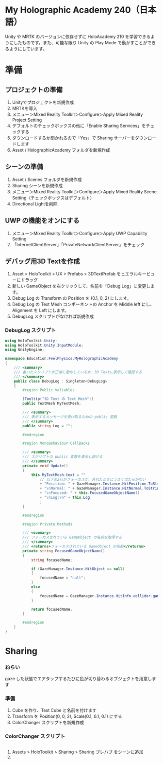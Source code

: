 # My Holographic Academy 240（日本語）



Unity や MRTK のバージョンに依存せずに HoloAcademy 210 を学習できるようにしたものです。また、可能な限り Unity の Play Mode で動かすことができるようにしています。

# 準備
## プロジェクトの準備
1. Unityでプロジェクトを新規作成
1. MRTKを導入
1. メニュー＞Mixed Reality Toolkit＞Configure＞Apply Mixed Reality Project Setting
1. デフォルトのチェックボックスの他に「Enable Sharing Services」をチェックする
1. ダウンロードするか聞かれるので「Yes」で Sharing サーバーをダウンロードします
1. Asset / HolographicAcademy フォルダを新規作成
## シーンの準備
1. Asset / Scenes フォルダを新規作成
1. Sharing シーンを新規作成
1. メニュー＞Mixed Reality Toolkit＞Configure＞Apply Mixed Reality Scene Setting（チェックボックスはデフォルト）
1. Directional Lightを削除
## UWP の機能をオンにする
1. メニュー＞Mixed Reality Toolkit＞Configure＞Apply UWP Capability Setting
1. 「InternetClientServer」「PrivateNetworkClientServer」をチェック
## デバッグ用3D Textを作成
1. Asset > HoloToolkit > UX > Prefabs > 3DTextPrefab をヒエラルキービューにドラッグ
1. 新しい GameObject を右クリックして、名前を「Debug Log」に変更します。
1. Debug Log の Transform の Position を (0.1, 0, 2) にします。
1. Debug Log の Text Mesh コンポーネントの Anchor を Middle left にし、Alignment を Left にします。
1. DebugLog スクリプトがなければ新規作成
### DebugLog スクリプト
```csharp
using HoloToolkit.Unity;
using HoloToolkit.Unity.InputModule;
using UnityEngine;

namespace Education.FeelPhysics.MyHolographicAcademy
{
    /// <summary>
    /// 書いたスクリプトが正常に動作しているか、3D Textに表示して確認する
    /// </summary>
    public class DebugLog : Singleton<DebugLog>
    {
        #region Public Valiables

        [Tooltip("3D Text の Text Mesh")]
        public TextMesh MyTextMesh;

        /// <summary>
        /// 表示するメッセージを受け取るための public 変数
        /// </summary>
        public string Log = "";

        #endregion

        #region MonoBehaviour CallBacks

        /// <summary>
        /// スクリプトの public 変数を表示し続ける
        /// </summary>
        private void Update()
        {
            this.MyTextMesh.text = ""
                // 以下の2行がフォーカスが、外れたときにうまくはたらかない
                + "Position: " + GazeManager.Instance.HitPosition.ToString()
                + "\nNormal: " + GazeManager.Instance.HitNormal.ToString()
                + "\nFocused: " + this.FocusedGameObjectName()
                + "\nLog:\n" + this.Log
                ;
        }

        #endregion

        #region Private Methods

        /// <summary>
        /// フォーカスされている GameObject の名前を取得する
        /// </summary>
        /// <returns>フォーカスされている GameObject の名前</returns>
        private string FocusedGameObjectName()
        {
            string focusedName;

            if (GazeManager.Instance.HitObject == null)
            {
                focusedName = "null";
            }
            else
            {
                focusedName = GazeManager.Instance.HitInfo.collider.gameObject.name;
            }

            return focusedName;
        }

        #endregion
    }
}
```
# Sharing
### ねらい
gaze した状態でエアタップするたびに色が切り替わるオブジェクトを用意します
### 準備
1. Cube を作り、Test Cube と名前を付けます
1. Transform を Position(0, 0, 2), Scale(0.1, 0.1, 0.1) にする
1. ColorChanger スクリプトを新規作成
### ColorChanger スクリプト
```csharp

```

1. Assets > HoloToolkit > Sharing > Sharing プレハブ をシーンに追加
1. 